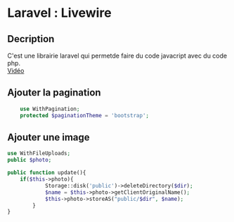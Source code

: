 # Laravel : Livewire

## Decription

C'est une librairie laravel qui permetde faire du code javacript avec du code php.  
[Vidéo](https://www.youtube.com/watch?v=fhKcI3HAP98&list=PLEhEHUEU3x5pcQJHE8WBLqlHt2o3q5O-f&index=7)

## Ajouter la pagination
```php
    use WithPagination;
    protected $paginationTheme = 'bootstrap';

```

## Ajouter une image

```php
use WithFileUploads;
public $photo;

public function update(){
    if($this->photo){
            Storage::disk('public')->deleteDirectory($dir);
            $name = $this->photo->getClientOriginalName();
            $this->photo->storeAS("public/$dir", $name);
        }
}
```
